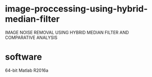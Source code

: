 # image-proccessing-using-hybrid-median-filter
IMAGE NOISE REMOVAL USING  HYBRID MEDIAN FILTER AND  COMPARATIVE ANALYSIS


# software 
 64-bit Matlab R2016a
